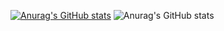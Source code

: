 [![Anurag's GitHub stats](https://github-readme-stats.vercel.app/api?username=yylljjj)](https://github.com/anuraghazra/github-readme-stats)
![Anurag's GitHub stats](https://github-readme-stats.vercel.app/api?username=yylljjj&show_icons=true&theme=radical)
